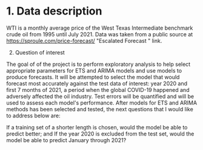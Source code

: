 # 1. Data description

WTI is a monthly average price of the West Texas Intermediate benchmark crude oil from 1995 until July 2021. Data was taken from a public source at https://sproule.com/price-forecast/ "Escalated Forecast " link.

2. Question of interest

The goal of of the project is to perform exploratory analysis to help select appropriate parameters for ETS and ARIMA models and use models to produce forecasts. It will be attempted to select the model that would forecast most accurately against the test data of interest: year 2020 and first 7 months of 2021, a period when the global COVID-19 happened and adversely affected the oil industry. Test errors will be quantified and will be used to assess each model's performance. After models for ETS and ARIMA methods has been selected and tested, the next questions that I would like to address below are:

If a training set of a shorter length is chosen, would the model be able to predict better; 
and 
If the year 2020 is excluded from the test set, would the model be able to predict January through 2021?
